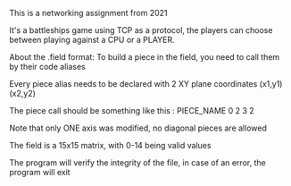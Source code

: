 This is a networking assignment from 2021

It's a battleships game using TCP as a protocol, the players can choose between playing against a CPU or a PLAYER.

About the .field format:
  To build a piece in the field, you need to call them by their code aliases

  Every piece alias needs to be declared with 2 XY plane coordinates (x1,y1) (x2,y2)
  
  The piece call should be something like this : PIECE_NAME 0 2 3 2
  
  Note that only ONE axis was modified, no diagonal pieces are allowed
  
  The field is a 15x15 matrix, with 0-14 being valid values
  
  The program will verify the integrity of the file, in case of an error, the program will exit